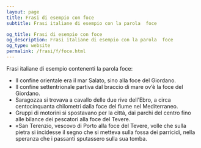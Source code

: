 ```yaml
---
layout: page
title: Frasi di esempio con foce 
subtitle: Frasi italiane di esempio con la parola  foce

og_title: Frasi di esempio con foce 
og_description: Frasi italiane di esempio con la parola  foce
og_type: website
permalink: /frasi/f/foce.html
---
```


Frasi italiane di esempio contenenti la parola foce:


- Il confine orientale era il mar Salato, sino alla foce del Giordano.
- Il confine settentrionale partiva dal braccio di mare ov’è la foce del Giordano.
- Saragozza si trovava a cavallo delle due rive dell’Ebro, a circa centocinquanta chilometri dalla foce del fiume nel Mediterraneo.
- Gruppi di motorini si spostavano per la città, dai parchi del centro fino alle bilance dei pescatori alla foce del Tevere.
- «San Terenzio, vescovo di Porto alla foce del Tevere, volle che sulla pietra si incidesse il segno che si metteva sulla fossa dei parricidi, nella speranza che i passanti sputassero sulla sua tomba.
